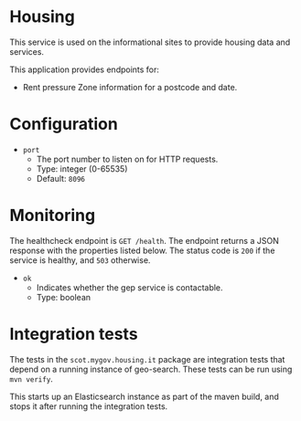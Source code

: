 # Housing

This service is used on the informational sites to provide housing data and services.

This application provides endpoints for:

* Rent pressure Zone information for a postcode and date.

# Configuration

* `port`
  * The port number to listen on for HTTP requests.
  * Type: integer (0-65535)
  * Default: `8096`

# Monitoring

The healthcheck endpoint is `GET /health`. The endpoint returns a JSON response
with the properties listed below. The status code is `200` if the service is
healthy, and `503` otherwise.

* `ok`
  * Indicates whether the gep service is contactable.
  * Type: boolean

# Integration tests

The tests in the `scot.mygov.housing.it` package are integration tests that
depend on a running instance of geo-search. These tests can be run using
`mvn verify`.

This starts up an Elasticsearch instance as part of the maven build, and stops it after running the integration tests.
